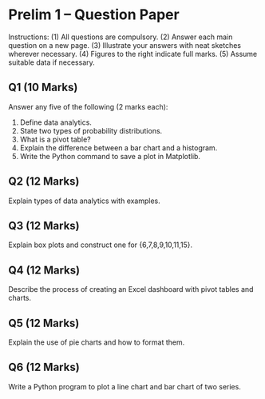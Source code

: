 # Prelim 1 – Question Paper

Instructions:
(1) All questions are compulsory.
(2) Answer each main question on a new page.
(3) Illustrate your answers with neat sketches wherever necessary.
(4) Figures to the right indicate full marks.
(5) Assume suitable data if necessary.

## Q1 (10 Marks)
Answer any five of the following (2 marks each):
1. Define data analytics.
2. State two types of probability distributions.
3. What is a pivot table?
4. Explain the difference between a bar chart and a histogram.
5. Write the Python command to save a plot in Matplotlib.

## Q2 (12 Marks)
Explain types of data analytics with examples.

## Q3 (12 Marks)
Explain box plots and construct one for {6,7,8,9,10,11,15}.

## Q4 (12 Marks)
Describe the process of creating an Excel dashboard with pivot tables and charts.

## Q5 (12 Marks)
Explain the use of pie charts and how to format them.

## Q6 (12 Marks)
Write a Python program to plot a line chart and bar chart of two series.